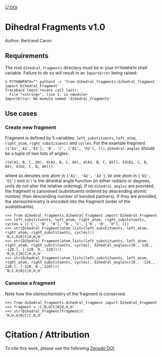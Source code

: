 [![DOI](https://zenodo.org/badge/95523757.svg)](https://zenodo.org/badge/latestdoi/95523757)

# Dihedral Fragments v1.0

Author: Bertrand Caron

## Requirements

The root `dihedral_fragments` directory must be in your `PYTHONPATH` shell variable.
Failure to do so will result in an `ImportError` being raised:

```
$ PYTHONPATH="" python3 -c 'from dihedral_fragments.dihedral_fragment import Dihedral_Fragment'
Traceback (most recent call last):
  File "<string>", line 1, in <module>
ImportError: No module named 'dihedral_fragments'
```

## Use cases

### Create new fragment

Fragment is defined by 5 variables: `left_substituents`, `left_atom`, `right_atom`, `right_substituents` and `cycles`.
For the example fragment
`(['A1','A2','A3'], 'B', 'C', ['D1', 'D2'], [])`,
`dihedral_angles` should be a tuple of two lists of angles:

```([d(A1, B, C, DX), d(A2, B, C, DX), d(A3, B, C, DX)], [d(D1, C, B, AX), d(D2, C, B, AX)])```

where `AX` denotes one atom in `{'A1', 'A2', 'A3'}`, `DX` one atom in `{'D1', 'D2'}` and `d()` is the dihedral angle function (in either radians or degrees, units do not alter the relative ordering).
If no `dihedral_angles` are provided, the fragment is canonised (substituents ordered by descending atomic number, then descending number of bonded partners).
If they are provided, the stereochemistry is encoded into the fragment (order of the susbstituents).

```
>>> from dihedral_fragments.dihedral_fragment import Dihedral_Fragment
>>> left_substituents, left_atom, right_atom, right_substituents, cycles = (['C', 'N', 'H'], 'N', 'C', ['H', 'H', 'H'], [])
>>> str(Dihedral_Fragment(atom_list=(left_substituents, left_atom, right_atom, right_substituents, cycles)))
'N,C,H|N|C|H,H,H'
>>> str(Dihedral_Fragment(atom_list=(left_substituents, left_atom, right_atom, right_substituents, cycles), dihedral_angles=([0., 120., -120.], [-120, 0., 120])))
'N,H,C|N|C|H,H,H'
>>> str(Dihedral_Fragment(atom_list=(left_substituents, left_atom, right_atom, right_substituents, cycles), dihedral_angles=([0., -120., 120.], [-120, 0., 120])))
'N,C,H|N|C|H,H,H'
```

### Canonise a fragment

Note how the stereochemistry of the fragment is conserved.

```
>>> from dihedral_fragments.dihedral_fragment import Dihedral_Fragment
>>> fragment = 'C,N,O|C|N|H,H,H'
>>> str(Dihedral_Fragment(fragment))
'H,H,H|N|C|C,N,O'
```

# Citation / Attribution

To cite this work, please use the following [Zenodo DOI](https://zenodo.org/badge/latestdoi/95523757).
